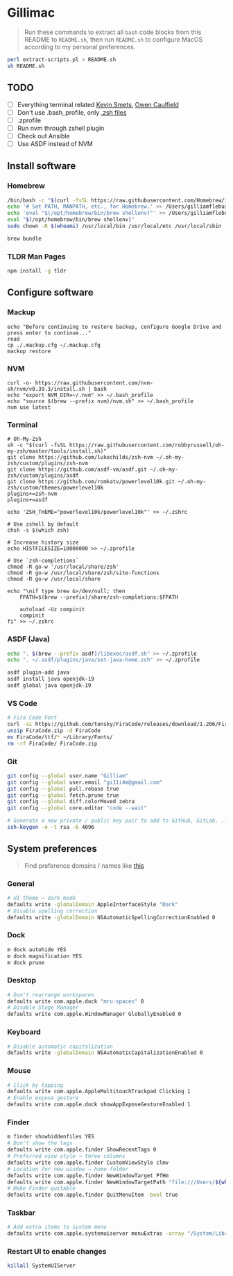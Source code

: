 # Gillimac

> Run these commands to extract all `bash` code blocks from this README to `README.sh`, then run `README.sh` to configure MacOS according to my personal preferences.

```sh
perl extract-scripts.pl > README.sh
sh README.sh
```

## TODO

- [ ] Everything terminal related [Kevin Smets](https://gist.github.com/kevin-smets/8568070), [Owen Caulfield](https://medium.com/@caulfieldOwen/youre-missing-out-on-a-better-mac-terminal-experience-d73647abf6d7)
- [ ] Don't use .bash_profile, only [.zsh files](https://zsh.sourceforge.io/Intro/intro_3.html)
- [ ] .zprofile
- [ ] Run nvm through zshell plugin
- [ ] Check out Ansible
- [ ] Use ASDF instead of NVM

## Install software

### Homebrew

```bash
/bin/bash -c "$(curl -fsSL https://raw.githubusercontent.com/Homebrew/install/HEAD/install.sh)"
echo '# Set PATH, MANPATH, etc., for Homebrew.' >> /Users/gilliamflebus/.zprofile
echo 'eval "$(/opt/homebrew/bin/brew shellenv)"' >> /Users/gilliamflebus/.zprofile
eval "$(/opt/homebrew/bin/brew shellenv)"
sudo chown -R $(whoami) /usr/local/bin /usr/local/etc /usr/local/sbin

brew bundle
```

### TLDR Man Pages

```bash
npm install -g tldr
```

## Configure software

### Mackup
```
echo "Before continuing to restore backup, configure Google Drive and press enter to continue..."
read
cp ./.mackup.cfg ~/.mackup.cfg
mackup restore
```

### NVM

```todo
curl -o- https://raw.githubusercontent.com/nvm-sh/nvm/v0.39.3/install.sh | bash
echo "export NVM_DIR=~/.nvm" >> ~/.bash_profile
echo "source $(brew --prefix nvm)/nvm.sh" >> ~/.bash_profile
nvm use latest
```

### Terminal

```todo
# Oh-My-Zsh
sh -c "$(curl -fsSL https://raw.githubusercontent.com/robbyrussell/oh-my-zsh/master/tools/install.sh)"
git clone https://github.com/lukechilds/zsh-nvm ~/.oh-my-zsh/custom/plugins/zsh-nvm
git clone https://github.com/asdf-vm/asdf.git ~/.oh-my-zsh/custom/plugins/asdf
git clone https://github.com/romkatv/powerlevel10k.git ~/.oh-my-zsh/custom/themes/powerlevel10k
plugins+=zsh-nvm
plugins+=asdf

echo 'ZSH_THEME="powerlevel10k/powerlevel10k"' >> ~/.zshrc

# Use zshell by default
chsh -s $(which zsh)

# Increase history size
echo HISTFILESIZE=10000000 >> ~/.zprofile

# Use `zsh-completions`
chmod -R go-w '/usr/local/share/zsh'
chmod -R go-w /usr/local/share/zsh/site-functions
chmod -R go-w /usr/local/share

echo "\nif type brew &>/dev/null; then
    FPATH=$(brew --prefix)/share/zsh-completions:$FPATH

    autoload -Uz compinit
    compinit
fi" >> ~/.zshrc
```

### ASDF (Java)

```bash
echo ". $(brew --prefix asdf)/libexec/asdf.sh" >> ~/.zprofile
echo ". ~/.asdf/plugins/java/set-java-home.zsh" >> ~/.zprofile

asdf plugin-add java
asdf install java openjdk-19
asdf global java openjdk-19
```

### VS Code

```bash
# Fira Code Font
curl -sL https://github.com/tonsky/FiraCode/releases/download/1.206/FiraCode_1.206.zip > FiraCode.zip
unzip FiraCode.zip -d FiraCode
mv FiraCode/ttf/* ~/Library/Fonts/
rm -rf FiraCode/ FiraCode.zip
```

### Git

```bash
git config --global user.name "Gilliam"
git config --global user.email "gi11i4m@gmail.com"
git config --global pull.rebase true
git config --global fetch.prune true
git config --global diff.colorMoved zebra
git config --global core.editor "code --wait"

# Generate a new private / public key pair to add to GitHub, GitLab, ...
ssh-keygen -o -t rsa -b 4096
```

## System preferences

> Find preference domains / names like [this](https://pawelgrzybek.com/change-macos-user-preferences-via-command-line/)

### General

```bash
# UI theme → dark mode
defaults write -globalDomain AppleInterfaceStyle "Dark"
# Disable spelling correction
defaults write -globalDomain NSAutomaticSpellingCorrectionEnabled 0
```

### Dock

```bash
m dock autohide YES
m dock magnification YES
m dock prune
```

### Desktop

```bash
# Don't rearrange workspaces
defaults write com.apple.dock "mru-spaces" 0
# Disable Stage Manager
defaults write com.apple.WindowManager GloballyEnabled 0
```

### Keyboard

```bash
# Disable automatic capitalization
defaults write -globalDomain NSAutomaticCapitalizationEnabled 0
```

### Mouse

```bash
# Click by tapping
defaults write com.apple.AppleMultitouchTrackpad Clicking 1
# Enable expose gesture
defaults write com.apple.dock showAppExposeGestureEnabled 1
```

### Finder

```bash
m finder showhiddenfiles YES
# Don't show the tags
defaults write com.apple.finder ShowRecentTags 0
# Preferred view style → three columns
defaults write com.apple.finder CustomViewStyle clmv
# Location for new window → home folder
defaults write com.apple.finder NewWindowTarget PfHm
defaults write com.apple.finder NewWindowTargetPath "file:///Users/${whoami}/"
# Make Finder quitable
defaults write com.apple.finder QuitMenuItem -bool true
```

### Taskbar

```bash
# Add extra items to system menu
defaults write com.apple.systemuiserver menuExtras -array "/System/Library/CoreServices/Menu Extras/Bluetooth.menu" "/System/Library/CoreServices/Menu Extras/Clock.menu" "/System/Library/CoreServices/Menu Extras/Displays.menu" "/System/Library/CoreServices/Menu Extras/Volume.menu"
```

### Restart UI to enable changes

```bash
killall SystemUIServer
```

